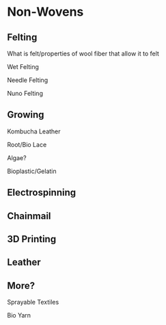 # Non-Wovens

## Felting 

What is felt/properties of wool fiber that allow it to felt

Wet Felting

Needle Felting

Nuno Felting

## Growing

Kombucha Leather

Root/Bio Lace

Algae?

Bioplastic/Gelatin

## Electrospinning

## Chainmail

## 3D Printing



## Leather

## More?

Sprayable Textiles

Bio Yarn





